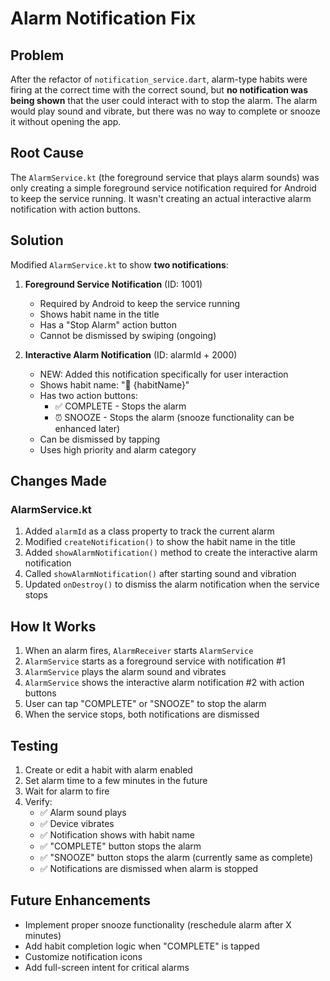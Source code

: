 # Alarm Notification Fix

## Problem
After the refactor of `notification_service.dart`, alarm-type habits were firing at the correct time with the correct sound, but **no notification was being shown** that the user could interact with to stop the alarm. The alarm would play sound and vibrate, but there was no way to complete or snooze it without opening the app.

## Root Cause
The `AlarmService.kt` (the foreground service that plays alarm sounds) was only creating a simple foreground service notification required for Android to keep the service running. It wasn't creating an actual interactive alarm notification with action buttons.

## Solution
Modified `AlarmService.kt` to show **two notifications**:

1. **Foreground Service Notification** (ID: 1001)
   - Required by Android to keep the service running
   - Shows habit name in the title
   - Has a "Stop Alarm" action button
   - Cannot be dismissed by swiping (ongoing)

2. **Interactive Alarm Notification** (ID: alarmId + 2000)
   - NEW: Added this notification specifically for user interaction
   - Shows habit name: "🔔 {habitName}"
   - Has two action buttons:
     - ✅ COMPLETE - Stops the alarm
     - ⏰ SNOOZE - Stops the alarm (snooze functionality can be enhanced later)
   - Can be dismissed by tapping
   - Uses high priority and alarm category

## Changes Made

### AlarmService.kt
1. Added `alarmId` as a class property to track the current alarm
2. Modified `createNotification()` to show the habit name in the title
3. Added `showAlarmNotification()` method to create the interactive alarm notification
4. Called `showAlarmNotification()` after starting sound and vibration
5. Updated `onDestroy()` to dismiss the alarm notification when the service stops

## How It Works
1. When an alarm fires, `AlarmReceiver` starts `AlarmService`
2. `AlarmService` starts as a foreground service with notification #1
3. `AlarmService` plays the alarm sound and vibrates
4. `AlarmService` shows the interactive alarm notification #2 with action buttons
5. User can tap "COMPLETE" or "SNOOZE" to stop the alarm
6. When the service stops, both notifications are dismissed

## Testing
1. Create or edit a habit with alarm enabled
2. Set alarm time to a few minutes in the future
3. Wait for alarm to fire
4. Verify:
   - ✅ Alarm sound plays
   - ✅ Device vibrates
   - ✅ Notification shows with habit name
   - ✅ "COMPLETE" button stops the alarm
   - ✅ "SNOOZE" button stops the alarm (currently same as complete)
   - ✅ Notifications are dismissed when alarm is stopped

## Future Enhancements
- Implement proper snooze functionality (reschedule alarm after X minutes)
- Add habit completion logic when "COMPLETE" is tapped
- Customize notification icons
- Add full-screen intent for critical alarms
